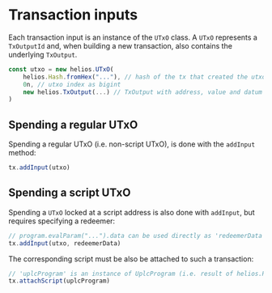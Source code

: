 # Transaction inputs

Each transaction input is an instance of the `UTxO` class. A `UTxO` represents a `TxOutputId` and, when building a new transaction, also contains the underlying `TxOutput`.

```js
const utxo = new helios.UTxO(
    helios.Hash.fromHex("..."), // hash of the tx that created the utxo
    0n, // utxo index as bigint
    new helios.TxOutput(...) // TxOutput with address, value and datum fields
)
```

## Spending a regular UTxO

Spending a regular UTxO (i.e. non-script UTxO), is done with the `addInput` method:

```js
tx.addInput(utxo)
```

## Spending a script UTxO

Spending a `UTxO` locked at a script address is also done with `addInput`, but requires specifying a redeemer:

```js
// program.evalParam("...").data can be used directly as 'redeemerData'
tx.addInput(utxo, redeemerData)
```

The corresponding script must be also be attached to such a transaction:
```js
// 'uplcProgram' is an instance of UplcProgram (i.e. result of helios.Program.new(...).compile(...))
tx.attachScript(uplcProgram)
```
